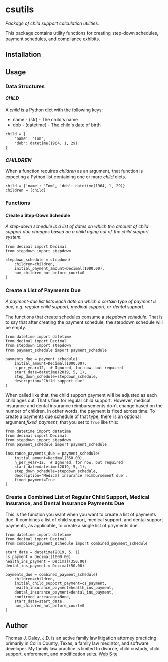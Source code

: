 # csutils

*Package of child support calculation utilities.*

This package contains utility functions for creating step-down schedules, payment schedules, and compliance exhibits.

## Installation


## Usage

### Data Structures

#### *CHILD*

A *child* is a Python dict with the following keys:
* name - (str) - The child's name
* dob - (datetime) - The child's date of birth

```
child = {
    'name': "Tom",
    'dob': datetime(1964, 1, 29)
}
```

### *CHILDREN*

When a function requires *children* as an argument, that function is expecting
a Python list containing one or more *child* dicts.

```
child = {'name': "Tom", 'dob': datetime(1964, 1, 29)}
children = [child]
```

### Functions

#### Create a Step-Down Schedule

*A step-down schedule is a list of dates on which the amount of child support due changes based on a child aging out of the child support system.*

```
from decimal import Decimal
from stepdown import stepdown

stepdown_schedule = stepdown(
    children=children,
    initial_payment_amount=Decimal(1000.00),
    num_children_not_before_court=0
)
```

### Create a List of Payments Due

*A payment-due list lists each date on which a certain type of payment is due, e.g. regular child support, medical support, or dental support.*

The functions that create schedules consume a *stepdown schedule*. That is to say that after creating the payment schedule, the stepdown schedule will be empty.

```
from datetime import datetime
from decimal import Decimal
from stepdown import stepdown
from payment_schedule import payment_schedule

payments_due = payment_schedule(
    initial_amount=Decimal(1000.00),
    n_per_year=12,  # Ignored, for now, but required
    start_date=datetime(2019, 5, 1),
    step_down_schedule=stepdown_schedule,
    description='Child support due'
)
```

When called like that, the child support payment will be adjusted as each child ages out. That's fine for regular child support. However, medical insurance and dental
insurance reimbursements don't change based on the number of children. In other words, the payment is fixed across time. To create a payments due schedule of that type,
there is an optional argument,*fixed_payment*, that you set to ```True``` like this:

```
from datetime import datetime
from decimal import Decimal
from stepdown import stepdown
from payment_schedule import payment_schedule

insurance_payments_due = payment_schedule(
    initial_amount=Decimal(350.00),
    n_per_year=12,  # Ignored, for now, but required
    start_date=datetime(2019, 5, 1),
    step_down_schedule=stepdown_schedule,
    description='Medical insurance reimbursement due',
    fixed_payment=True
)
```

### Create a Combined List of Regular Child Support, Medical Insurance, and Dental Insurance Payments Due

This is the function you want when you want to create a list of payments due. It combines a list of child support, medical support, and dental support payments,
as applicable, to create a single list of payments due.

```
from datetime import datetime
from decimal import Decimal
from combined_payment_schedule import combined_payment_schedule

start_date = datetime(2019, 5, 1)
cs_payment = Decimal(1000.00)
health_ins_payment = Decimal(350.00)
dental_ins_payment = Decimal(50.00)

payments_due = combined_payment_schedule(
    children=children,
    initial_child_support_payment=cs_payment,
    health_insurance_payment=health_ins_payment,
    dental_insurance_payment=dental_ins_payment,
    confirmed_arrearage=None,
    start_date=start_date,
    num_children_not_before_court=0
)
```

## Author

Thomas J. Daley, J.D. is an active family law litigation attorney practicing primarily in Collin County, Texas, a family law mediator, and software developer. My family law practice is limited to divorce, child custody, child support, enforcment, and modification suits. [Web Site](https://koonsfuller.com/attorneys/tom-daley/)